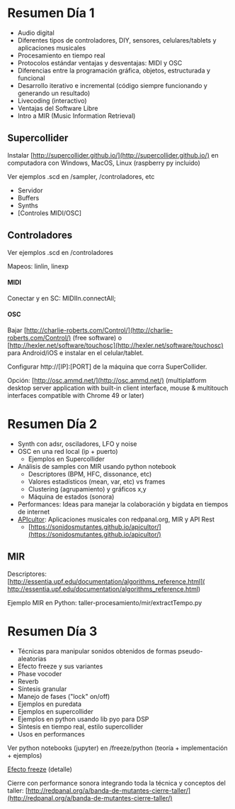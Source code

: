 # Resumen Día 1
* Audio digital
* Diferentes tipos de controladores, DIY, sensores, celulares/tablets y aplicaciones musicales
* Procesamiento en tiempo real
* Protocolos estándar ventajas y desventajas: MIDI y OSC
* Diferencias entre la programación gráfica, objetos, estructurada y funcional
* Desarrollo iterativo e incremental (código siempre funcionando y generando un resultado)
* Livecoding (interactivo)
* Ventajas del Software Libre
* Intro a MIR (Music Information Retrieval)

## Supercollider

Instalar [http://supercollider.github.io/](http://supercollider.github.io/) en computadora con Windows, MacOS, Linux (raspberry py incluido)

Ver ejemplos .scd en /sampler, /controladores, etc

* Servidor
* Buffers
* Synths
* [Controles MIDI/OSC]

## Controladores

Ver ejemplos .scd en /controladores

Mapeos: linlin, linexp

#### MIDI

Conectar y en SC: MIDIIn.connectAll;

#### OSC

Bajar [http://charlie-roberts.com/Control/](http://charlie-roberts.com/Control/) (free software) o [http://hexler.net/software/touchosc](http://hexler.net/software/touchosc) para Android/iOS e instalar en el celular/tablet. 

Configurar http://[IP]:[PORT] de la máquina que corra SuperCollider.

Opción: [http://osc.ammd.net/](http://osc.ammd.net/) (multiplatform desktop server application with built-in client interface, mouse & multitouch interfaces compatible with Chrome 49 or later)


# Resumen Día 2

* Synth con adsr, osciladores, LFO y noise
* OSC en una red local (ip + puerto)
  * Ejemplos en Supercollider
* Análisis de samples con MIR usando python notebook
  * Descriptores (BPM, HFC, dissonance, etc)
  * Valores estadísticos (mean, var, etc) vs frames
  * Clustering (agrupamiento) y gráficos x,y
  * Máquina de estados (sonora)
* Performances: Ideas para manejar la colaboración y bigdata en tiempos de internet
* [APIcultor](https://sonidosmutantes.github.io/apicultor/): Aplicaciones musicales con redpanal.org, MIR y API Rest
    * [https://sonidosmutantes.github.io/apicultor/](https://sonidosmutantes.github.io/apicultor/)
    
## MIR

Descriptores: [http://essentia.upf.edu/documentation/algorithms_reference.html]( http://essentia.upf.edu/documentation/algorithms_reference.html)

Ejemplo MIR en Python: taller-procesamiento/mir/extractTempo.py

# Resumen Día 3

* Técnicas para manipular sonidos obtenidos de formas pseudo-aleatorias
* Efecto freeze y sus variantes
 * Phase vocoder
 * Reverb
 * Síntesis granular
* Manejo de fases ("lock" on/off) 
* Ejemplos en puredata
* Ejemplos en supercollider
* Ejemplos en python usando lib pyo para DSP
 * Síntesis en tiempo real, estilo supercollider
* Usos en performances

Ver python notebooks (jupyter) en /freeze/python (teoría + implementación + ejemplos)

[Efecto freeze](freeze/README.md) (detalle)

Cierre con performance sonora integrando toda la técnica y conceptos del taller: [http://redpanal.org/a/banda-de-mutantes-cierre-taller/](http://redpanal.org/a/banda-de-mutantes-cierre-taller/)
